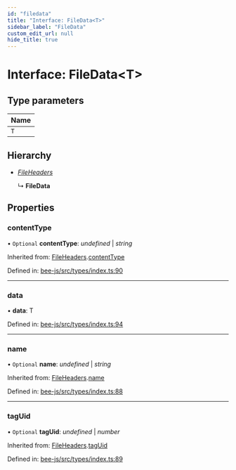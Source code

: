 ```yaml
---
id: "filedata"
title: "Interface: FileData<T>"
sidebar_label: "FileData"
custom_edit_url: null
hide_title: true
---
```


# Interface: FileData<T\>

## Type parameters

Name |
:------ |
`T` |

## Hierarchy

* [*FileHeaders*](fileheaders.md)

  ↳ **FileData**

## Properties

### contentType

• `Optional` **contentType**: *undefined* \| *string*

Inherited from: [FileHeaders](fileheaders.md).[contentType](fileheaders.md#contenttype)

Defined in: [bee-js/src/types/index.ts:90](https://github.com/ethersphere/bee-js/blob/430becc/src/types/index.ts#L90)

___

### data

• **data**: T

Defined in: [bee-js/src/types/index.ts:94](https://github.com/ethersphere/bee-js/blob/430becc/src/types/index.ts#L94)

___

### name

• `Optional` **name**: *undefined* \| *string*

Inherited from: [FileHeaders](fileheaders.md).[name](fileheaders.md#name)

Defined in: [bee-js/src/types/index.ts:88](https://github.com/ethersphere/bee-js/blob/430becc/src/types/index.ts#L88)

___

### tagUid

• `Optional` **tagUid**: *undefined* \| *number*

Inherited from: [FileHeaders](fileheaders.md).[tagUid](fileheaders.md#taguid)

Defined in: [bee-js/src/types/index.ts:89](https://github.com/ethersphere/bee-js/blob/430becc/src/types/index.ts#L89)
